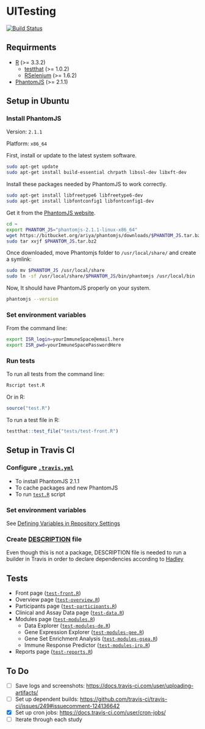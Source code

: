 # UITesting

[![Build Status](https://travis-ci.org/RGLab/UITesting.svg?branch=master)](https://travis-ci.org/RGLab/UITesting)


## Requirments

- [R](https://cran.r-project.org/) (>= 3.3.2)
    - [testthat](https://cran.r-project.org/web/packages/testthat/index.html) (>= 1.0.2)
    - [RSelenium](https://cran.r-project.org/web/packages/RSelenium/index.html) (>= 1.6.2)
- [PhantomJS](http://phantomjs.org/) (>= 2.1.1)


## Setup in Ubuntu

### Install PhantomJS

Version: `2.1.1`

Platform: `x86_64`

First, install or update to the latest system software.

```sh
sudo apt-get update
sudo apt-get install build-essential chrpath libssl-dev libxft-dev
```

Install these packages needed by PhantomJS to work correctly.

```sh
sudo apt-get install libfreetype6 libfreetype6-dev
sudo apt-get install libfontconfig1 libfontconfig1-dev
```

Get it from the [PhantomJS website](http://phantomjs.org/).

```sh
cd ~
export PHANTOM_JS="phantomjs-2.1.1-linux-x86_64"
wget https://bitbucket.org/ariya/phantomjs/downloads/$PHANTOM_JS.tar.bz2
sudo tar xvjf $PHANTOM_JS.tar.bz2
```

Once downloaded, move Phantomjs folder to `/usr/local/share/` and create a symlink:

```sh
sudo mv $PHANTOM_JS /usr/local/share
sudo ln -sf /usr/local/share/$PHANTOM_JS/bin/phantomjs /usr/local/bin
```

Now, It should have PhantomJS properly on your system.

```sh
phantomjs --version
```
	
### Set environment variables

From the command line:

```sh
export ISR_login=yourImmuneSpace@email.here
export ISR_pwd=yourImmuneSpacePasswordHere
```

### Run tests

To run all tests from the command line:

```sh
Rscript test.R
```

Or in R:

```R
source("test.R")
```

To run a test file in R:

```R
testthat::test_file("tests/test-front.R")
```


## Setup in Travis CI

### Configure [`.travis.yml`](.travis.yml)

- To install PhantomJS 2.1.1
- To cache packages and new PhantomJS
- To run [`test.R`](test.R) script

### Set environment variables

See [Defining Variables in Repository Settings](https://docs.travis-ci.com/user/environment-variables/#Defining-Variables-in-Repository-Settings)

### Create [DESCRIPTION](DESCRIPTION) file

Even though this is not a package, DESCRIPTION file is needed to run a builder in Travis in order to declare dependencies according to [Hadley](https://github.com/travis-ci/travis-ci/issues/5913#issuecomment-210733660)


## Tests

- Front page ([`test-front.R`](tests/test-front.R))
- Overview page ([`test-overview.R`](tests/test-overview.R)) 
- Participants page ([`test-participants.R`](tests/test-participants.R))
- Clinical and Assay Data page ([`test-data.R`](tests/test-data.R))
- Modules page ([`test-modules.R`](tests/test-modules.R))
    - Data Explorer ([`test-modules-de.R`](tests/test-modules-de.R))
    - Gene Expression Explorer ([`test-modules-gee.R`](tests/test-modules-gee.R))
    - Gene Set Enrichment Analysis ([`test-modules-gsea.R`](tests/test-modules-gsea.R))
    - Immune Response Predictor ([`test-modules-irp.R`](tests/test-modules-irp.R))
- Reports page ([`test-reports.R`](tests/test-reports.R))


## To Do
- [ ] Save logs and screenshots: https://docs.travis-ci.com/user/uploading-artifacts/
- [ ] Set up dependent builds: https://github.com/travis-ci/travis-ci/issues/249#issuecomment-124136642
- [x] Set up cron jobs: https://docs.travis-ci.com/user/cron-jobs/
- [ ] Iterate through each study